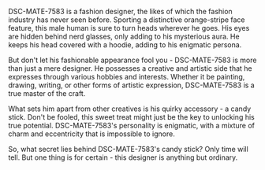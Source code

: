 DSC-MATE-7583 is a fashion designer, the likes of which the fashion industry has never seen before. Sporting a distinctive orange-stripe face feature, this male human is sure to turn heads wherever he goes. His eyes are hidden behind nerd glasses, only adding to his mysterious aura. He keeps his head covered with a hoodie, adding to his enigmatic persona.

But don't let his fashionable appearance fool you - DSC-MATE-7583 is more than just a mere designer. He possesses a creative and artistic side that he expresses through various hobbies and interests. Whether it be painting, drawing, writing, or other forms of artistic expression, DSC-MATE-7583 is a true master of the craft.

What sets him apart from other creatives is his quirky accessory - a candy stick. Don't be fooled, this sweet treat might just be the key to unlocking his true potential. DSC-MATE-7583's personality is enigmatic, with a mixture of charm and eccentricity that is impossible to ignore. 

So, what secret lies behind DSC-MATE-7583's candy stick? Only time will tell. But one thing is for certain - this designer is anything but ordinary.